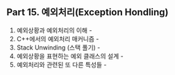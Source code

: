 ## Part 15. 예외처리(Exception Hondling)
1) 예외상황과 예외처리의 이해 -
2) C++에서의 예외처리 매커니즘 -
3) Stack Unwinding (스택 풀기) -
4) 예외상황을 표현하는 예외 클래스의 설계 -
5) 예외처리와 관련된 또 다른 특성들 - 
